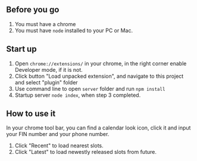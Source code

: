 ## Before you go

1. You must have a chrome
2. You must have ```node``` installed to your PC or Mac.

## Start up
1. Open ```chrome://extensions/``` in your chrome, in the right corner enable Developer mode, if it is not.
2. Click button "Load unpacked extension", and navigate to this project and select "plugin" folder
3. Use command line to open ```server``` folder and run ```npm install```
4. Startup server ```node index```, when step 3 completed.

## How to use it
In your chrome tool bar, you can find a calendar look icon, click it and input your FIN number and your phone number.
<br>
1. Click "Recent" to load nearest slots.
2. Click "Latest" to load newestly released slots from future.